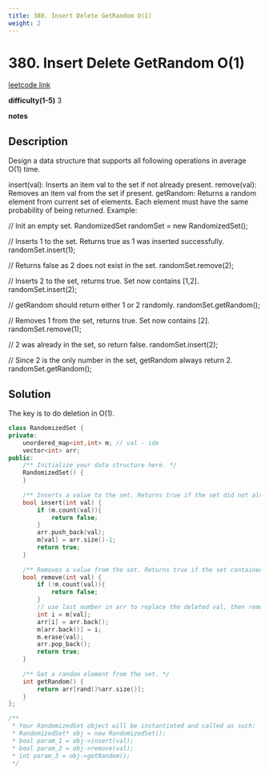 ```yaml
---
title: 380. Insert Delete GetRandom O(1)
weight: 2
---
```

# 380. Insert Delete GetRandom O(1)
[leetcode link](https://leetcode.com/problems/insert-delete-getrandom-o1/)

**difficulty(1-5)** 
3

**notes**   


## Description
Design a data structure that supports all following operations in average O(1) time.

insert(val): Inserts an item val to the set if not already present.
remove(val): Removes an item val from the set if present.
getRandom: Returns a random element from current set of elements. Each element must have the same probability of being returned.
Example:

// Init an empty set.
RandomizedSet randomSet = new RandomizedSet();

// Inserts 1 to the set. Returns true as 1 was inserted successfully.
randomSet.insert(1);

// Returns false as 2 does not exist in the set.
randomSet.remove(2);

// Inserts 2 to the set, returns true. Set now contains [1,2].
randomSet.insert(2);

// getRandom should return either 1 or 2 randomly.
randomSet.getRandom();

// Removes 1 from the set, returns true. Set now contains [2].
randomSet.remove(1);

// 2 was already in the set, so return false.
randomSet.insert(2);

// Since 2 is the only number in the set, getRandom always return 2.
randomSet.getRandom();

## Solution

The key is to do deletion in O(1).

```c++
class RandomizedSet {
private:
    unordered_map<int,int> m; // val - idx
    vector<int> arr;
public:
    /** Initialize your data structure here. */
    RandomizedSet() {
    }
    
    /** Inserts a value to the set. Returns true if the set did not already contain the specified element. */
    bool insert(int val) {
        if (m.count(val)){
            return false;
        }
        arr.push_back(val);
        m[val] = arr.size()-1;
        return true;
    }
    
    /** Removes a value from the set. Returns true if the set contained the specified element. */
    bool remove(int val) {
        if (!m.count(val)){
            return false;
        }
        // use last number in arr to replace the deleted val, then remove last number.
        int i = m[val];
        arr[i] = arr.back();
        m[arr.back()] = i;
        m.erase(val);
        arr.pop_back();
        return true;
    }
    
    /** Get a random element from the set. */
    int getRandom() {
        return arr[rand()%arr.size()];        
    }
};

/**
 * Your RandomizedSet object will be instantiated and called as such:
 * RandomizedSet* obj = new RandomizedSet();
 * bool param_1 = obj->insert(val);
 * bool param_2 = obj->remove(val);
 * int param_3 = obj->getRandom();
 */
```


